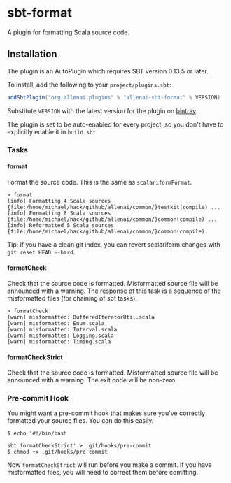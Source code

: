 sbt-format
==========

A plugin for formatting Scala source code.

## Installation

The plugin is an AutoPlugin which requires SBT version 0.13.5 or later.

To install, add the following to your `project/plugins.sbt`:

```scala
addSbtPlugin("org.allenai.plugins" % "allenai-sbt-format" % VERSION)
```
Substitute `VERSION` with the latest version for the plugin on [bintray](https://bintray.com/allenai/sbt-plugins).

The plugin is set to be auto-enabled for every project, so you don't have to explicitly enable it in `build.sbt`.

### Tasks

#### format

Format the source code.  This is the same as `scalariformFormat`.

```
> format
[info] Formatting 4 Scala sources {file:/home/michael/hack/github/allenai/common/}testkit(compile) ...
[info] Formatting 8 Scala sources {file:/home/michael/hack/github/allenai/common/}common(compile) ...
[info] Reformatted 5 Scala sources {file:/home/michael/hack/github/allenai/common/}common(compile).
```

Tip: if you have a clean git index, you can revert scalariform changes with
`git reset HEAD --hard`.

#### formatCheck

Check that the source code is formatted.  Misformatted source file will be
announced with a warning.  The response of this task is a sequence of the
misformatted files (for chaining of sbt tasks).

```
> formatCheck
[warn] misformatted: BufferedIteratorUtil.scala
[warn] misformatted: Enum.scala
[warn] misformatted: Interval.scala
[warn] misformatted: Logging.scala
[warn] misformatted: Timing.scala
```

#### formatCheckStrict

Check that the source code is formatted.  Misformatted source file will be
announced with a warning.  The exit code will be non-zero.

### Pre-commit Hook

You might want a pre-commit hook that makes sure you've correctly formatted
your source files.  You can do this easily.

    $ echo '#!/bin/bash

    sbt formatCheckStrict' > .git/hooks/pre-commit
    $ chmod +x .git/hooks/pre-commit

Now `formatCheckStrict` will run before you make a commit.  If you have
misformatted files, you will need to correct them before comitting.
